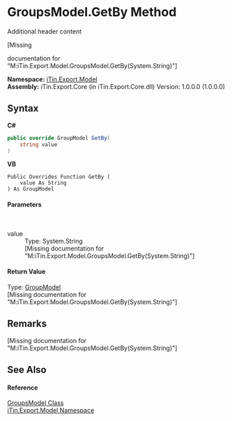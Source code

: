 # GroupsModel.GetBy Method 
Additional header content 

\[Missing <summary> documentation for "M:iTin.Export.Model.GroupsModel.GetBy(System.String)"\]

**Namespace:**&nbsp;<a href="ef57ffcc-e95e-b212-5a46-9aa6f5a3511f">iTin.Export.Model</a><br />**Assembly:**&nbsp;iTin.Export.Core (in iTin.Export.Core.dll) Version: 1.0.0.0 (1.0.0.0)

## Syntax

**C#**<br />
``` C#
public override GroupModel GetBy(
	string value
)
```

**VB**<br />
``` VB
Public Overrides Function GetBy ( 
	value As String
) As GroupModel
```


#### Parameters
&nbsp;<dl><dt>value</dt><dd>Type: System.String<br />\[Missing <param name="value"/> documentation for "M:iTin.Export.Model.GroupsModel.GetBy(System.String)"\]</dd></dl>

#### Return Value
Type: <a href="5a8dbd7f-d5ce-e476-b2ce-60978bcdb4a0">GroupModel</a><br />\[Missing <returns> documentation for "M:iTin.Export.Model.GroupsModel.GetBy(System.String)"\]

## Remarks
\[Missing <remarks> documentation for "M:iTin.Export.Model.GroupsModel.GetBy(System.String)"\]

## See Also


#### Reference
<a href="547a35f3-e686-253a-7e42-cf5bb8026131">GroupsModel Class</a><br /><a href="ef57ffcc-e95e-b212-5a46-9aa6f5a3511f">iTin.Export.Model Namespace</a><br />